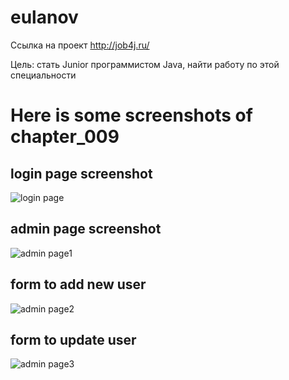 # eulanov
Ссылка на проект http://job4j.ru/

Цель: стать Junior программистом Java, найти работу по этой специальности

# Here is some screenshots of chapter_009
## login page screenshot
![login page](https://user-images.githubusercontent.com/30863478/41820143-98576442-77d5-11e8-927c-f8b71580a420.jpg)
## admin page screenshot
![admin page1](https://user-images.githubusercontent.com/30863478/41820164-d14c7a62-77d5-11e8-95bf-4d157f05d737.jpg)
## form to add new user
![admin page2](https://user-images.githubusercontent.com/30863478/41820166-d2db01be-77d5-11e8-8555-7fcd2d1725be.jpg)
## form to update user
![admin page3](https://user-images.githubusercontent.com/30863478/41820167-d408f316-77d5-11e8-82a2-af842c1970b2.jpg)
